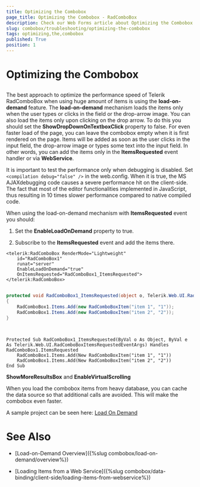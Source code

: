 ```yaml
---
title: Optimizing the Combobox
page_title: Optimizing the Combobox - RadComboBox
description: Check our Web Forms article about Optimizing the Combobox.
slug: combobox/troubleshooting/optimizing-the-combobox
tags: optimizing,the,combobox
published: True
position: 1
---
```


# Optimizing the Combobox



## 

The best approach to optimize the performance speed of Telerik RadComboBox when using huge amount of items is using the **load-on-demand** feature. The **load-on-demand** mechanism loads the items only when the user types or clicks in the field or the drop-arrow image. You can also load the items only upon clicking on the drop arrow. To do this you should set the **ShowDropDownOnTextboxClick** property to false. For even faster load of the page, you can leave the combobox empty when it is first rendered on the page. Items will be added as soon as the user clicks in the input field, the drop-arrow image or types some text into the input field. In other words, you can add the items only in the **ItemsRequested** event handler or via **WebService**.

It is important to test the performance only when debugging is disabled. Set `<compilation debug="false" />` in the web.config. When it is true, the MS AJAXdebugging code causes a severe performance hit on the client-side. The fact that most of the editor functionalities implemented in JavaScript, thus resulting in 10 times slower performance compared to native compiled code.

When using the load-on-demand mechanism with **ItemsRequested** event you should:

1. Set the **EnableLoadOnDemand** property to true.

2. Subscribe to the **ItemsRequested** event and add the items there.

````ASPNET
<telerik:RadComboBox RenderMode="Lightweight" 
	id="RadComboBox1" 
	runat="server" 
	EnableLoadOnDemand="true" 
	OnItemsRequested="RadComboBox1_ItemsRequested">
</telerik:RadComboBox>
````





````C#
		
protected void RadComboBox1_ItemsRequested(object o, Telerik.Web.UI.RadComboBoxItemsRequestedEventArgs e)
{
	RadComboBox1.Items.Add(new RadComboBoxItem("item 1", "1"));
	RadComboBox1.Items.Add(new RadComboBoxItem("item 2", "2"));
}
	
````
````VB.NET
		
Protected Sub RadComboBox1_ItemsRequested(ByVal o As Object, ByVal e As Telerik.Web.UI.RadComboBoxItemsRequestedEventArgs) Handles RadComboBox1.ItemsRequested
	RadComboBox1.Items.Add(New RadComboBoxItem("item 1", "1"))
	RadComboBox1.Items.Add(New RadComboBoxItem("item 2", "2"))
End Sub

````


**ShowMoreResultsBox** and **EnableVirtualScrolling**

When you load the combobox items from heavy database, you can cache the data source so that additional calls are avoided. This will make the combobox even faster.

A sample project can be seen here: [Load On Demand](https://demos.telerik.com/aspnet-ajax/ComboBox/Examples/PopulatingWithData/AutoCompleteSql/DefaultCS.aspx)

# See Also

 * [Load-on-Demand Overview]({%slug combobox/load-on-demand/overview%})

 * [Loading Items from a Web Service]({%slug combobox/data-binding/client-side/loading-items-from-webservice%})
